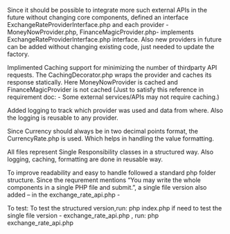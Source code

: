 Since it should be possible to integrate more such external APIs in the future without changing core components, defined an interface ExchangeRateProviderInterface.php and each provider - MoneyNowProvider.php, FinanceMagicProvider.php- implements ExchangeRateProviderInterface.php interface. 
Also new providers in future can be added without changing existing code, just needed to update the factory.

Implimented Caching support for minimizing the number of thirdparty API requests.
The CachingDecorator.php wraps the provider and caches its response statically.
Here MoneyNowProvider is cached and FinanceMagicProvider is not cached (Just to satisfy this reference in requirement doc: - Some external services/APIs may not require caching.)

Added logging to track which provider was used and data from where. Also the logging is reusable to any provider.

Since Currency should always be in two decimal points format, the CurrencyRate.php is used. Which helps in handling the value formatting.

All files represent Single Responsibility classes in a structured way. Also logging, caching, formatting are done in reusable way.

To improve readability and easy to handle followed a standard php folder structure.
Since the requrement mentions “You may write the whole components in a single PHP file and submit.”, a single file version also added – in the exchange_rate_api.php - 

To test:
To test the structured version,run: php index.php
if need to test the single file version - exchange_rate_api.php , run: php exchange_rate_api.php
